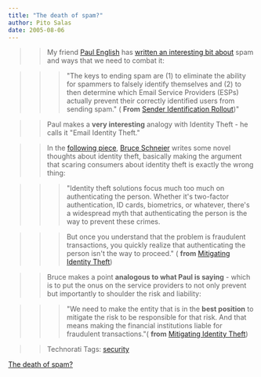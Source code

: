```yaml
---
title: "The death of spam?"
author: Pito Salas
date: 2005-08-06
---
```



>>

>> My friend [Paul English](<http://www.paulenglish.com/>) has [written an
interesting bit about](<http://paulenglish.com/spam/>) spam and ways that we
need to combat it:

>>

>>> "The keys to ending spam are (1) to eliminate the ability for spammers to
falsely identify themselves and (2) to then determine which Email Service
Providers (ESPs) actually prevent their correctly identified users from
sending spam." ( **From** [Sender Identification
Rollout](<http://www.paulenglish.com/spam/>))"

>>

>> Paul makes a **very interesting** analogy with Identity Theft - he calls it
"Email Identity Theft."

>>

>> In the [following
piece](<http://www.schneier.com/blog/archives/2005/04/mitigating_iden.html>),
[Bruce Schneier](<http://www.schneier.com/index.html>) writes some novel
thoughts about identity theft, basically making the argument that scaring
consumers about identity theft is exactly the wrong thing:

>>

>>> "Identity theft solutions focus much too much on authenticating the
person. Whether it's two-factor authentication, ID cards, biometrics, or
whatever, there's a widespread myth that authenticating the person is the way
to prevent these crimes.

>>>

>>> But once you understand that the problem is fraudulent transactions, you
quickly realize that authenticating the person isn't the way to proceed." (
**from** [Mitigating Identity
Theft](<http://www.schneier.com/blog/archives/2005/04/mitigating_iden.html>))

>>

>> Bruce makes a point **analogous to what Paul is saying** - which is to put
the onus on the service providers to not only prevent but importantly to
shoulder the risk and liability:

>>

>>> "We need to make the entity that is in the **best position** to mitigate
the risk to be responsible for that risk. And that means making the financial
institutions liable for fraudulent transactions."( **from** [Mitigating
Identity
Theft](<http://www.schneier.com/blog/archives/2005/04/mitigating_iden.html>))

>>

>> Technorati Tags: [security](<http://technorati.com/tag/security>)


[The death of spam?](None)
